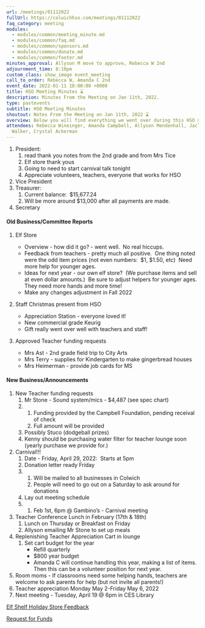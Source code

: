 ```yaml
---
url: /meetings/01112022
fullUrl: https://colwichhso.com/meetings/01112022
faq_category: meeting
modules:
  - modules/common/meeting_minute.md
  - modules/common/faq.md
  - modules/common/sponsors.md
  - modules/common/donate.md
  - modules/common/footer.md
minutes_approval: Allyson M move to approve, Rebecca W 2nd
adjournment_time: 8:10pm
custom_class: show_image event_meeting
call_to_order: Rebecca W, Amanda C 2nd
event_date: 2022-01-11 18:00:00 +0000
title: HSO Meeting Minutes ⌛
description: Minutes From the Meeting on Jan 11th, 2022.
type: pastevents
subtitle: HSO Meeting Minutes
shoutout: Notes From the Meeting on Jan 11th, 2022 ⌛
overview: Below you will find everything we went over during this HSO meeting.
attendees: Rebecca Wineinger, Amanda Campbell, Allyson Mendenhall, Jaclyn
  Walker, Crystal Ackerman
---
```

1. President:  
   1. read thank you notes from the 2nd grade and from Mrs Tice
   2. Elf store thank yous
   3. Going to need to start carnival talk tonight
   4. Appreciate volunteers, teachers, everyone that works for HSO
3. Vice President
3. Treasurer:
   1. Current balance:  $15,677.24
   2. Will be more around $13,000 after all payments are made.
4. Secretary

#### Old Business/Committee Reports

1. Elf Store

   * Overview - how did it go? - went well.  No real hiccups.
   * Feedback from teachers - pretty much all positive.  One thing noted were the odd item prices (not even numbers:  $1, $1.50, etc)  Need more help for younger ages.
   * Ideas for next year - our own elf store?  (We purchase items and sell at even dollar amounts.)  Be sure to adjust helpers for younger ages.  They need more hands and more time!
   * Make any changes adjustment in Fall 2022
2. Staff Christmas present from HSO

   * Appreciation Station - everyone loved it!
   * New commercial grade Keurig
   * Gift really went over well with teachers and staff!
3. Approved Teacher funding requests

   * Mrs Ast - 2nd grade field trip to City Arts
   * Mrs Terry - supplies for Kindergarten to make gingerbread houses
   * Mrs Heimerman - provide job cards for MS

#### New Business/Announcements

1. New Teacher funding requests
      1. Mr Stone - Sound system/mics - $4,487 (see spec chart)
      2. 1. Funding provided by the Campbell Foundation, pending receival of check
         2. Full amount will be provided
      3. Possibly Stuco (dodgeball prizes)
      4. Kenny should be purchasing water filter for teacher lounge soon (yearly purchase we provide for.)
2. Carnival!!!
      1. Date - Friday, April 29, 2022:  Starts at 5pm
      2. Donation letter ready Friday
      3. 1. Will be mailed to all businesses in Colwich
         2. People will need to go out on a Saturday to ask around for donations
      4. Lay out meeting schedule
      5. 1. Feb 1st, 6pm @ Gambino’s - Carnival meeting
3. Teacher Conference Lunch in February (17th & 18th)
      1. Lunch on Thursday or Breakfast on Friday
      2. Allyson emailing Mr Stone to set up meals
4. Replenishing Teacher Appreciation Cart in lounge
      1. Set cart budget for the year
         * Refill quarterly
         * $800 year budget
         * Amanda C will continue handling this year, making a list of items.  Then this can be a volunteer position for next year.
5. Room moms - If classrooms need some helping hands, teachers are welcome to ask parents for help (but not invite all parents!)
6. Teacher appreciation Monday May 2-Friday May 6, 2022
7. Next meeting - Tuesday, April 19 @ 6pm in CES Library

[Elf Shelf Holiday Store Feedback](https://docs.google.com/spreadsheets/d/1_K8sk5NszWbUx8Z6EChu5f3kKYfNa5XHC0JRh1Ld-zU/edit?usp=sharing)

[Request for Funds](https://docs.google.com/spreadsheets/d/1Fsr9Aol2_0RJlKE1vPRXktEcBS6kFGhf6avzNnoyKHo/edit?usp=sharing)